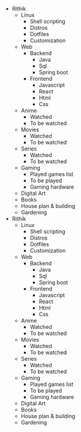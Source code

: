 - Rithik
    - Linux 
        - Shell scripting
        - Distros
        - Dotfiles
        - Customization 
    - Web
        - Backend
            - Java
            - Sql
            - Spring boot
        - Frontend
            - Javascript
            - React
            - Html
            - Css
    - Anime
        - Watched
        - To be watched
    - Movies
        - Watched
        - To be watched
    - Series 
        - Watched
        - To be watched
    - Gaming
        - Played games list
        - To be played
        - Gaming hardware
    - Digital Art
    - Books
    - House plan & building
    - Gardening
- Rithik
    - Linux 
        - Shell scripting
        - Distros
        - Dotfiles
        - Customization 
    - Web
        - Backend
            - Java
            - Sql
            - Spring boot
        - Frontend
            - Javascript
            - React
            - Html
            - Css
    - Anime
        - Watched
        - To be watched
    - Movies
        - Watched
        - To be watched
    - Series 
        - Watched
        - To be watched
    - Gaming
        - Played games list
        - To be played
        - Gaming hardware
    - Digital Art
    - Books
    - House plan & building
    - Gardening